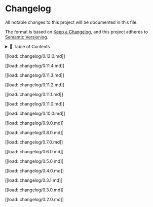 # Changelog

All notable changes to this project will be documented in this file.

The format is based on [Keep a Changelog](https://keepachangelog.com/en/1.0.0/),
and this project adheres to [Semantic Versioning](https://semver.org/spec/v2.0.0.html).

<details>
<summary>📖 Table of Contents</summary>
<br />
[[ template:toc ]]
</details>

[[load:.changelog/0.12.0.md]]

[[load:.changelog/0.11.4.md]]

[[load:.changelog/0.11.3.md]]

[[load:.changelog/0.11.2.md]]

[[load:.changelog/0.11.1.md]]

[[load:.changelog/0.11.0.md]]

[[load:.changelog/0.10.0.md]]

[[load:.changelog/0.9.0.md]]

[[load:.changelog/0.8.0.md]]

[[load:.changelog/0.7.0.md]]

[[load:.changelog/0.6.0.md]]

[[load:.changelog/0.5.0.md]]

[[load:.changelog/0.4.0.md]]

[[load:.changelog/0.3.1.md]]

[[load:.changelog/0.3.0.md]]

[[load:.changelog/0.2.0.md]]